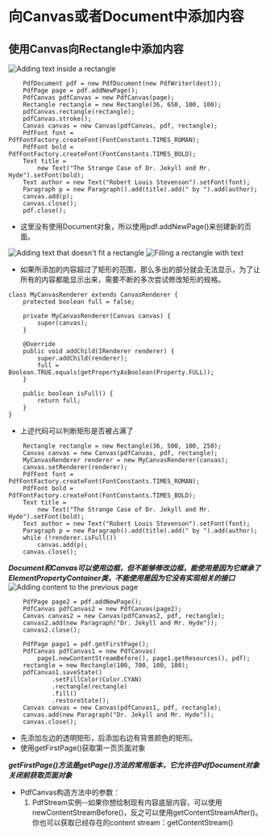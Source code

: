 # 向Canvas或者Document中添加内容

## 使用Canvas向Rectangle中添加内容
![Adding text inside a rectangle](https://developers.itextpdf.com/sites/default/files/C02F01_0.png)
```
    PdfDocument pdf = new PdfDocument(new PdfWriter(dest));
    PdfPage page = pdf.addNewPage();
    PdfCanvas pdfCanvas = new PdfCanvas(page);
    Rectangle rectangle = new Rectangle(36, 650, 100, 100);
    pdfCanvas.rectangle(rectangle);
    pdfCanvas.stroke();
    Canvas canvas = new Canvas(pdfCanvas, pdf, rectangle);
    PdfFont font = PdfFontFactory.createFont(FontConstants.TIMES_ROMAN);
    PdfFont bold = PdfFontFactory.createFont(FontConstants.TIMES_BOLD);
    Text title =
        new Text("The Strange Case of Dr. Jekyll and Mr. Hyde").setFont(bold);
    Text author = new Text("Robert Louis Stevenson").setFont(font);
    Paragraph p = new Paragraph().add(title).add(" by ").add(author);
    canvas.add(p);
    canvas.close();
    pdf.close();
```
* 这里没有使用Document对象，所以使用pdf.addNewPage()来创建新的页面。

![Adding text that doesn't fit a rectangle](https://developers.itextpdf.com/sites/default/files/C02F02_0.png)
![Filling a rectangle with text](https://developers.itextpdf.com/sites/default/files/C02F03_0.png)
* 如果所添加的内容超过了矩形的范围，那么多出的部分就会无法显示，为了让所有的内容都能显示出来，需要不断的多次尝试修改矩形的规格。
```
class MyCanvasRenderer extends CanvasRenderer {
    protected boolean full = false;
 
    private MyCanvasRenderer(Canvas canvas) {
        super(canvas);
    }
 
    @Override
    public void addChild(IRenderer renderer) {
        super.addChild(renderer);
        full = Boolean.TRUE.equals(getPropertyAsBoolean(Property.FULL));
    }
 
    public boolean isFull() {
        return full;
    }
}
```
* 上述代码可以判断矩形是否被占满了
```
    Rectangle rectangle = new Rectangle(36, 500, 100, 250);
    Canvas canvas = new Canvas(pdfCanvas, pdf, rectangle);
    MyCanvasRenderer renderer = new MyCanvasRenderer(canvas);
    canvas.setRenderer(renderer);
    PdfFont font = PdfFontFactory.createFont(FontConstants.TIMES_ROMAN);
    PdfFont bold = PdfFontFactory.createFont(FontConstants.TIMES_BOLD);
    Text title =
        new Text("The Strange Case of Dr. Jekyll and Mr. Hyde").setFont(bold);
    Text author = new Text("Robert Louis Stevenson").setFont(font);
    Paragraph p = new Paragraph().add(title).add(" by ").add(author);
    while (!renderer.isFull())
        canvas.add(p);
    canvas.close();
```
***Document和Canvas可以使用边框，但不能够修改边框，能使用是因为它继承了ElementPropertyContainer类，不能使用是因为它没有实现相关的接口***
![Adding content to the previous page](https://developers.itextpdf.com/sites/default/files/C02F04_0.png)
```
    PdfPage page2 = pdf.addNewPage();
    PdfCanvas pdfCanvas2 = new PdfCanvas(page2);
    Canvas canvas2 = new Canvas(pdfCanvas2, pdf, rectangle);
    canvas2.add(new Paragraph("Dr. Jekyll and Mr. Hyde"));
    canvas2.close();
```
>>>
```
    PdfPage page1 = pdf.getFirstPage();
    PdfCanvas pdfCanvas1 = new PdfCanvas(
        page1.newContentStreamBefore(), page1.getResources(), pdf);
    rectangle = new Rectangle(100, 700, 100, 100);
    pdfCanvas1.saveState()
            .setFillColor(Color.CYAN)
            .rectangle(rectangle)
            .fill()
            .restoreState();
    Canvas canvas = new Canvas(pdfCanvas1, pdf, rectangle);
    canvas.add(new Paragraph("Dr. Jekyll and Mr. Hyde"));
    canvas.close();
```
* 先添加左边的透明矩形，后添加右边有背景颜色的矩形。
* 使用getFirstPage()获取第一页页面对象

***getFirstPage()方法是getPage()方法的常用版本，它允许在PdfDocument对象关闭前获取页面对象***
* PdfCanvas构造方法中的参数：
  1. PdfStream实例--如果你想绘制现有内容底层内容，可以使用newContentStreamBefore()，反之可以使用getContentStreamAfter()。
  你也可以获取已经存在的content stream：getContentStream()

